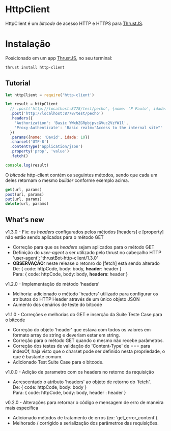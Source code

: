 HttpClient
===============

HttpClient é um *bitcode* de acesso HTTP e HTTPS para [ThrustJS](https://github.com/thrustjs/thrust).

# Instalação

Posicionado em um app [ThrustJS](https://github.com/thrustjs/thrust), no seu terminal:

```bash
thrust install http-client
```

## Tutorial

```javascript
let httpClient = require('http-client')

let result = httpClient
  // .post('http://localhost:8778/test/pecho', {nome: 'P Paulo', idade: 13})
  .post('http://localhost:8778/test/pecho')
  .headers({
    'Authorization': 'Basic YWxhZGRpbjpvcGVuc2VzYW1l',
    'Proxy-Authenticate': 'Basic realm="Access to the internal site"'
  })
  .params({nome: 'David', idade: 10})
  .charset('UTF-8')
  .contentType('application/json')
  .property('prop', 'value')
  .fetch()

console.log(result)
```

O *bitcode* http-client contém os seguintes métodos, sendo que cada um deles retornam o mesmo *builder* conforme exemplo acima.

```javascript
get(url, params)
post(url, params)
put(url, params)
delete(url, params)
```

## What's new

v1.3.0 - Fix: os _headers_ configurados pelos métodos [headers] e [property] não estão sendo aplicados para o método GET
* Correção para que os _headers_ sejam aplicados para o método GET
* Definição do _user-agent_ a ser utilizado pelo thrust no cabeçalho HTTP<br>
'user-agent': 'thrustBot-http-client/1.3.0'
* **OBSERVAÇÃO:** neste release o retonro do [fetch] está sendo alterado<br>
De: { code: httpCode, body: body, **header**: header }<br>
Para: { code: httpCode, body: body, **headers**: header }

v1.2.0 - Implementação do método 'headers'
* Melhoria: adicionado o método 'headers' utilizado para configurar os atributos do HTTP Header através de um único objeto JSON
* Aumento dos cenários de teste do bitcode

v1.1.0 - Correções e melhorias do GET e inserção da Suite Teste Case para o bitcode
* Correção do objeto 'header' que estava com todos os valores em formato array de string e deveriam estar em string.
* Correção para o método GET quando o mesmo não recebe parâmetros.
* Correção dos testes de validação do 'Content-Type' de === para indexOf, haja visto que o charset pode ser definido nesta propriedade, o que é bastante comum.
* Adicionado Test Suite Case para o bitcode.

v1.0.0 - Adição de parametro com os headers no retorno da requisição
* Acrescentado o atributo 'headers' ao objeto de retorno do 'fetch'.<br>
De: { code: httpCode, body: body }<br>
Para: { code: httpCode, body: body, header : header }

v0.2.0 - Alterações para retornar o código e mensagem de erro de maneira mais específica
* Adicionado métodos de tratamento de erros (ex: 'get_error_content').
* Melhorado / corrigido a serialização dos parâmetros das requisições.
